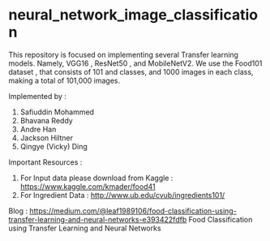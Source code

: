 # neural_network_image_classification
This repository is focused on implementing several  Transfer learning models. Namely, VGG16 , ResNet50 , and MobileNetV2. We use the Food101 dataset , that consists of 101 and classes, and 1000 images in each class, making a total of 101,000 images. 

Implemented by : 
1. Safiuddin Mohammed
2. Bhavana Reddy
3. Andre Han
4. Jackson Hiltner
5. Qingye (Vicky) Ding


Important Resources : 
1. For Input data please download from Kaggle : https://www.kaggle.com/kmader/food41
2. For Ingredient Data : http://www.ub.edu/cvub/ingredients101/ 

Blog : 
https://medium.com/@leaf1989106/food-classification-using-transfer-learning-and-neural-networks-e393422fdfb
Food Classification using Transfer Learning and Neural Networks
